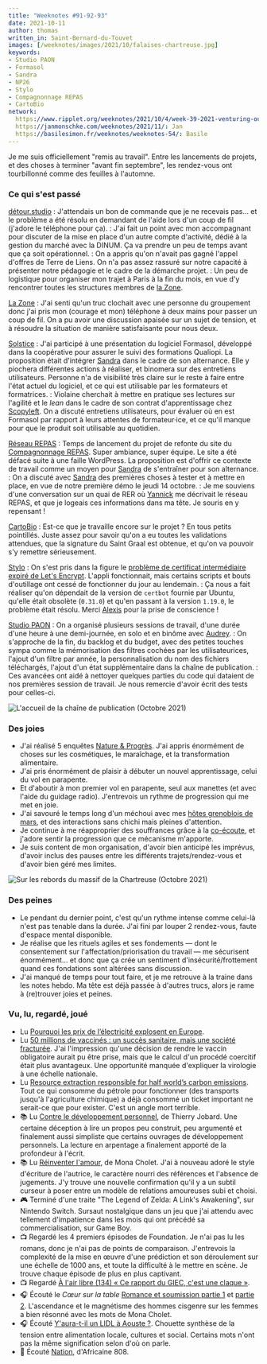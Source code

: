 ```yaml
---
title: "Weeknotes #91-92-93"
date: 2021-10-11
author: thomas
written_in: Saint-Bernard-du-Touvet
images: [/weeknotes/images/2021/10/falaises-chartreuse.jpg]
keywords:
- Studio PAON
- Formasol
- Sandra
- NP26
- Stylo
- Compagnonnage REPAS
- CartoBio
network:
  https://www.ripplet.org/weeknotes/2021/10/4/week-39-2021-venturing-out: Tomomi
  https://janmonschke.com/weeknotes/2021/11/: Jan
  https://basilesimon.fr/weeknotes/weeknotes-54/: Basile
---
```


Je me suis officiellement "remis au travail". Entre les lancements de projets, et des choses à terminer "avant fin septembre", les rendez-vous ont tourbillonné comme des feuilles à l'automne.

<!--more-->

### Ce qui s'est passé

[détour.studio]
: J'attendais un bon de commande que je ne recevais pas… et le problème a été résolu en demandant de l'aide lors d'un coup de fil (j'adore le téléphone pour ça).
: J'ai fait un point avec mon accompagnant pour discuter de la mise en place d'un autre compte d'activité, dédié à la gestion du marché avec la DINUM. Ça va prendre un peu de temps avant que ça soit opérationnel.
: On a appris qu'on n'avait pas gagné l'appel d'offres de Terre de Liens. On n'a pas assez rassuré sur notre capacité à présenter notre pédagogie et le cadre de la démarche projet.
: Un peu de logistique pour organiser mon trajet à Paris à la fin du mois, en vue d'y rencontrer toutes les structures membres de [la Zone][La Zone].

[La Zone]
: J'ai senti qu'un truc clochait avec une personne du groupement donc j'ai pris mon (courage et mon) téléphone à deux mains pour passer un coup de fil. On a pu avoir une discussion apaisée sur un sujet de tension, et à résoudre la situation de manière satisfaisante pour nous deux.

[Solstice]
: J'ai participé à une présentation du logiciel Formasol, développé dans la coopérative pour assurer le suivi des formations Qualiopi. La proposition était d'intégrer [Sandra] dans le cadre de son alternance. Elle y piochera différentes actions à réaliser, et binomera sur des entretiens utilisateurs. Personne n'a de visibilité très claire sur le reste à faire entre l'état actuel du logiciel, et ce qui est utilisable par les formateurs et formatrices.
: Violaine cherchait à mettre en pratique ses lectures sur l'agilité et le _lean_ dans le cadre de son contrat d'apprentissage chez [Scopyleft]. On a discuté entretiens utilisateurs, pour évaluer où en est Formasol par rapport à leurs attentes de formateur·ice, et ce qu'il manque pour que le produit soit utilisable au quotidien.

[Réseau REPAS]
: Temps de lancement du projet de refonte du site du [Compagnonnage REPAS](https://compagnonnage-repas.org). Super ambiance, super équipe. Le site a été défacé suite à une faille WordPress. La proposition est d'offrir ce contexte de travail comme un moyen pour [Sandra] de s'entraîner pour son alternance.
: On a discuté avec [Sandra] des premières choses à tester et à mettre en place, en vue de notre première démo le jeudi 14 octobre.
: Je me souviens d'une conversation sur un quai de RER où [Yannick] me décrivait le réseau REPAS, et que je logeais ces informations dans ma tête. Je souris en y repensant !

[CartoBio]
: Est-ce que je travaille encore sur le projet ? En tous petits pointillés. Juste assez pour savoir qu'on a eu toutes les validations attendues, que la signature du Saint Graal est obtenue, et qu'on va pouvoir s'y remettre sérieusement.

[Stylo]
: On s'est pris dans la figure le [problème de certificat intermédiaire expiré de Let's Encrypt](https://www.octopuce.fr/letsencrypt-certificate-expiration-consequences/). L'appli fonctionnait, mais certains scripts et bouts d'outillage ont cessé de fonctionner du jour au lendemain.
: Ça nous a fait réaliser qu'on dépendait de la version de `certbot` fournie par Ubuntu, qu'elle était obsolète (`0.31.0`) et qu'en passant à la version `1.19.0`, le problème était résolu. Merci [Alexis](https://tutut.delire.party/@almet/107032687689853197) pour la prise de conscience !

[Studio PAON][EditAdapt]
: On a organisé plusieurs sessions de travail, d'une durée d'une heure à une demi-journée, en solo et en binôme avec [Audrey].
: On s'approche de la fin, du backlog et du budget, avec des petites touches sympa comme la mémorisation des filtres cochées par les utilisateurices, l'ajout d'un filtre par année, la personnalisation du nom des fichiers téléchargés, l'ajout d'un état supplémentaire dans la chaîne de publication.
: Ces avancées ont aidé à nettoyer quelques parties du code qui dataient de nos premières session de travail. Je nous remercie d'avoir écrit des tests pour celles-ci.

![](/weeknotes/images/2021/10/studio-paon-dashboard.png "L'accueil de la chaîne de publication (Octobre 2021)")

### Des joies

- J'ai réalisé 5 enquêtes [Nature & Progrès][NatureProgres]. J'ai appris énormément de choses sur les cosmétiques, le maraîchage, et la transformation alimentaire.
- J'ai pris énormément de plaisir à débuter un nouvel apprentissage, celui du vol en parapente.
- Et d'aboutir à mon premier vol en parapente, seul aux manettes (et avec l'aide du guidage radio). J'entrevois un rythme de progression qui me met en joie.
- J'ai savouré le temps long d'un méchoui avec mes [hôtes grenoblois de mars](/weenotes/63/), et des interactions sans chichi mais pleines d'attention.
- Je continue à me réapproprier des souffrances grâce à la [co-écoute](https://thom4.net/2021/08/10/co-ecoute/), et j'adore sentir la progression que ce mécanisme m'apporte.
- Je suis content de mon organisation, d'avoir bien anticipé les imprévus, d'avoir inclus des pauses entre les différents trajets/rendez-vous et d'avoir bien géré mes limites.

![](/weeknotes/images/2021/10/falaises-chartreuse.jpg "Sur les rebords du massif de la Chartreuse (Octobre 2021)")


### Des peines

- Le pendant du dernier point, c'est qu'un rythme intense comme celui-là n'est pas tenable dans la durée. J'ai fini par louper 2 rendez-vous, faute d'espace mental disponible.
- Je réalise que les rituels agiles et ses fondements — dont le consentement sur l'affectation/priorisation du travail — me sécurisent énormément… et donc que ça crée un sentiment d'insécurité/frottement quand ces fondations sont altérées sans discussion.
- J'ai manqué de temps pour tout faire, et je me retrouve à la traine dans les notes hebdo. Ma tête est déjà passée à d'autres trucs, alors je rame à (re)trouver joies et peines.

### Vu, lu, regardé, joué

- Lu [Pourquoi les prix de l’électricité explosent en Europe](https://usbeketrica.com/fr/article/pourquoi-les-prix-de-l-electricite-explosent-en-europe).
- Lu [50 millions de vaccinés : un succès sanitaire, mais une société fracturée](https://www.mediapart.fr/journal/france/190921/50-millions-de-vaccines-un-succes-sanitaire-mais-une-societe-fracturee). J'ai l'impression qu'une décision de rendre le vaccin obligatoire aurait pu être prise, mais que le calcul d'un procédé coercitif était plus avantageux. Une opportunité manquée d'expliquer la virologie à une échelle nationale.
- Lu [Resource extraction responsible for half world’s carbon emissions](https://www.theguardian.com/environment/2019/mar/12/resource-extraction-carbon-emissions-biodiversity-loss). Tout ce qui consomme du pétrole pour fonctionner (des transports jusqu'à l'agriculture chimique) a déjà consommé un ticket important ne serait-ce que pour exister. C'est un angle mort terrible.
- 📚 Lu [Contre le développement personnel](https://www.ruedelechiquier.net/essais/336-contre-le-developpement-personnel-.html), de Thierry Jobard. Une certaine déception à lire un propos peu construit, peu argumenté et finalement aussi simpliste que certains ouvrages de développement personnels. La lecture en arpentage a finalement apporté de la profondeur à l'écrit.
- 📚 Lu [Réinventer l'amour](https://www.editionsladecouverte.fr/reinventer_l_amour-9782355221743), de Mona Cholet. J'ai à nouveau adoré le style d'écriture de l'autrice, le caractère nourri des références et l'absence de jugements. J'y trouve une nouvelle confirmation qu'il y a un subtil curseur à poser entre un modèle de relations amoureuses subi et choisi.
- 🎮 Terminé d'une traite "The Legend of Zelda: A Link's Awakening", sur Nintendo Switch. Sursaut nostalgique dans un jeu que j'ai attendu avec tellement d'impatience dans les mois qui ont précédé sa commercialisation, sur Game Boy.
- 📺 Regardé les 4 premiers épisodes de Foundation. Je n'ai pas lu les romans, donc je n'ai pas de points de comparaison. J'entrevois la complexité de la mise en œuvre d'une prédiction et son déroulement sur une échelle de 1000 ans, et toute la difficulté à le mettre en scène. Je trouve chaque épisode de plus en plus captivant.
- 📺 Regardé [À l'air libre (134) « Ce rapport du GIEC, c'est une claque »](https://www.youtube.com/watch?v=aRjndSW1kso).
- 🎧 Écouté le _Cœur sur la table_ [Romance et soumission partie 1](https://www.binge.audio/podcast/le-coeur-sur-la-table/romance-et-soumission-premiere-partie) et [partie 2](https://www.binge.audio/podcast/le-coeur-sur-la-table/romance-et-soumission-deuxieme-partie). L'ascendance et le magnétisme des hommes cisgenre sur les femmes a bien résonné avec les mots de Mona Cholet.
- 🎧 Écouté [Y'aura-t-il un LIDL à Aouste ?](https://www.franceculture.fr/emissions/les-pieds-sur-terre/les-pieds-sur-terre-emission-du-mercredi-01-septembre-2021). Chouette synthèse de la tension entre alimentation locale, cultures et social. Certains mots n'ont pas la même signification selon d'où on parle.
- 🎵 Écouté [Nation](https://www.last.fm/music/Africaine+808/_/Nation), d'Africaine 808.

[détour.studio]: /
[Solstice]: https://solstice.coop/
[Stylo]: https://github.com/EcrituresNumeriques/stylo
[CartoBio]: https://cartobio.org/
[EditAdapt]: http://editadapt.fr/
[La Zone]: http://la.zone
[YesWiki]: https://yeswiki.net
[NatureProgres]: http://np26.fr/
[Réseau REPAS]: http://www.reseaurepas.free.fr/

[Noémie]: https://noemiegirard.co
[Sandra]: https://sandrakpodar.net/
[Scopyleft]: http://scopyleft.fr
[Juliette]: https://twitter.com/ju_net01
[Sofia]: https://twitter.com/sofiaboulaarab
[Guillaume]: https://www.yuzutech.fr/
[Antoine]: https://www.quaternum.net/
[Yannick]: https://elsif.fr/
[Basile]: https://basilesimon.fr/
[Maïtané]: https://maiwann.net/
[Laurent]: https://cocotier.xyz/
[Audrey]: https://fr.linkedin.com/in/audreybramy
